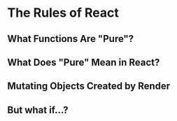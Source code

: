 # The Rules of React

## What Functions Are "Pure"?

## What Does "Pure" Mean in React?

## Mutating Objects Created by Render

## But what if...?
